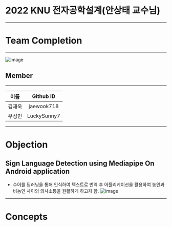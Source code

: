 # 2022 KNU 전자공학설계(안상태 교수님)
-------------------------
# Team Completion
-------------------------
![image](https://user-images.githubusercontent.com/90537390/172373453-21e591c5-0462-4713-9052-1ebfd4f47538.png)

## Member
-------------------------
| 이름 | Github ID |
|:---:|:-----:|
|김재욱|jaewook718|
|우성민|LuckySunny7|
-------------------------
# Objection
## Sign Language Detection using Mediapipe On Android application
- 수어를 딥러닝을 통해 인식하여 텍스트로 번역 후 어플리케이션을 활용하여 농인과 비농인 사이의 의사소통을 원활하게 하고자 함.
![image](https://user-images.githubusercontent.com/90537390/172374962-aee65eab-d015-4bc7-bb98-49f085a84fd8.png)
-------------------------
# Concepts
